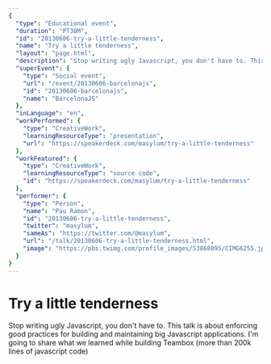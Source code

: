 ```yaml
---
{
  "type": "Educational event",
  "duration": "PT30M",
  "id": "20130606-try-a-little-tenderness",
  "name": "Try a little tenderness",
  "layout": "page.html",
  "description": "Stop writing ugly Javascript, you don't have to. This talk is about enforcing good practices for building and maintaining big Javascript applications. I'm going to share what we learned while building Teambox (more than 200k lines of javascript code)",
  "superEvent": {
    "type": "Social event",
    "url": "/event/20130606-barcelonajs",
    "id": "20130606-barcelonajs",
    "name": "BarcelonaJS"
  },
  "inLanguage": "en",
  "workPerformed": {
    "type": "CreativeWork",
    "learningResourceType": "presentation",
    "url": "https://speakerdeck.com/masylum/try-a-little-tenderness"
  },
  "workFeatured": {
    "type": "CreativeWork",
    "learningResourceType": "source code",
    "id": "https://speakerdeck.com/masylum/try-a-little-tenderness"
  },
  "performer": {
    "type": "Person",
    "name": "Pau Ramon",
    "id": "20130606-try-a-little-tenderness",
    "twitter": "masylum",
    "sameAs": "https://twitter.com/@masylum",
    "url": "/talk/20130606-try-a-little-tenderness.html",
    "image": "https://pbs.twimg.com/profile_images/53868095/CIMG6255.jpg"
  }
}
---
```

# Try a little tenderness

Stop writing ugly Javascript, you don't have to. This talk is about enforcing good practices for building and maintaining big Javascript applications. I'm going to share what we learned while building Teambox (more than 200k lines of javascript code)